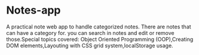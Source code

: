 # Notes-app
A practical note web app to handle categorized notes. There are notes that can have a category for. you can search in notes and edit or remove those.Special topics covered:
Object Oriented Programming (OOP),Creating DOM elements,Layouting with CSS grid system,localStorage usage.


